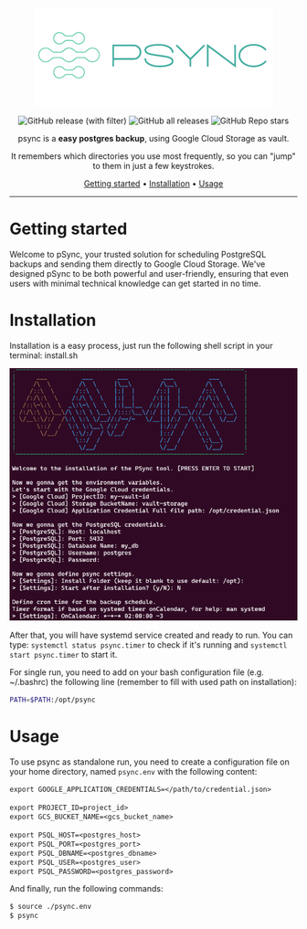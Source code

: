 <!-- markdownlint-configure-file {
  "MD013": {
    "code_blocks": false,
    "tables": false
  },
  "MD033": false,
  "MD041": false
} -->

<div align="center">

![pSync](.github/assets/psync_logo.png)

![GitHub release (with filter)](https://img.shields.io/github/v/release/lucasgolino/psync?label=last%20release)
![GitHub all releases](https://img.shields.io/github/downloads/lucasgolino/psync/total)
![GitHub Repo stars](https://img.shields.io/github/stars/lucasgolino/psync)


psync is a **easy postgres backup**, using Google Cloud Storage as vault.

It remembers which directories you use most frequently, so you can "jump" to
them in just a few keystrokes.

[Getting started](#getting-started) •
[Installation](#installation) •
[Usage](#usage)

</div>

---
# Getting started
Welcome to pSync, your trusted solution for scheduling PostgreSQL backups and sending them directly to Google Cloud Storage. We've designed pSync to be both powerful and user-friendly, ensuring that even users with minimal technical knowledge can get started in no time.

# Installation
Installation is a easy process, just run the following shell script in your terminal: install.sh

![install](.github/assets/install_terminal.png)

After that, you will have systemd service created and ready to run.
You can type: `systemctl status psync.timer` to check if it's running and `systemctl start psync.timer` to start it.

For single run, you need to add on your bash configuration file (e.g. ~/.bashrc) the following line (remember to fill with used path on installation):
```bash
PATH=$PATH:/opt/psync
```

# Usage
To use psync as standalone run, you need to create a configuration file on your home directory, named `psync.env` with the following content:

```env
export GOOGLE_APPLICATION_CREDENTIALS=</path/to/credential.json>

export PROJECT_ID=project_id>
export GCS_BUCKET_NAME=<gcs_bucket_name>

export PSQL_HOST=<postgres_host>
export PSQL_PORT=<postgres_port>
export PSQL_DBNAME=<postgres_dbname>
export PSQL_USER=<postgres_user>
export PSQL_PASSWORD=<postgres_password>
```

And finally, run the following commands:

```bash
$ source ./psync.env
$ psync
```
